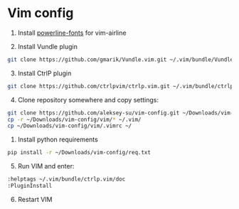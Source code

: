 # Vim config

1) Install [powerline-fonts](https://github.com/Lokaltog/powerline-fonts) for vim-airline

2) Install Vundle plugin
```bash
git clone https://github.com/gmarik/Vundle.vim.git ~/.vim/bundle/Vundle.vim
```

3) Install CtrlP plugin
```bash
git clone https://github.com/ctrlpvim/ctrlp.vim.git ~/.vim/bundle/ctrlp.vim
```

4) Clone repository somewhere and copy settings:
```bash
git clone https://github.com/aleksey-su/vim-config.git ~/Downloads/vim-config/
cp -r ~/Downloads/vim-config/vim/* ~/.vim/
cp ~/Downloads/vim-config/vim/.vimrc ~/
```

1) Install python requirements
```bash
pip install -r ~/Downloads/vim-config/req.txt
```

5) Run VIM and enter:
```bash
:helptags ~/.vim/bundle/ctrlp.vim/doc
:PluginInstall
```

6) Restart VIM

